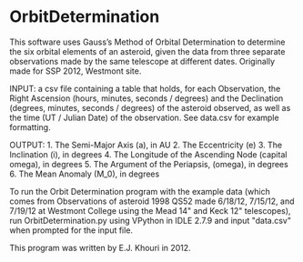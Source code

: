 # OrbitDetermination
This software uses Gauss’s Method of Orbital Determination to determine the six orbital elements of an asteroid, given the data from three separate observations made by the same telescope at different dates. Originally made for SSP 2012, Westmont site.

INPUT: a csv file containing a table that holds, for each Observation, the Right Ascension (hours, minutes, seconds / degrees) and the Declination (degrees, minutes, seconds / degrees) of the asteroid observed, as well as the time (UT / Julian Date) of the observation. See data.csv for example formatting.

OUTPUT: 
	1. The Semi-Major Axis (a), in AU
	2. The Eccentricity (e)
	3. The Inclination (i), in degrees
	4. The Longitude of the Ascending Node (capital omega), in degrees
	5. The Argument of the Periapsis, (omega), in degrees
	6. The Mean Anomaly (M_0), in degrees

To run the Orbit Determination program with the example data (which comes from Observations of asteroid 1998 QS52 made 6/18/12, 7/15/12, and 7/19/12 at Westmont College using the Mead 14" and Keck 12" telescopes), run OrbitDetermination.py using VPython in IDLE 2.7.9 and input "data.csv" when prompted for the input file.

This program was written by E.J. Khouri in 2012.
